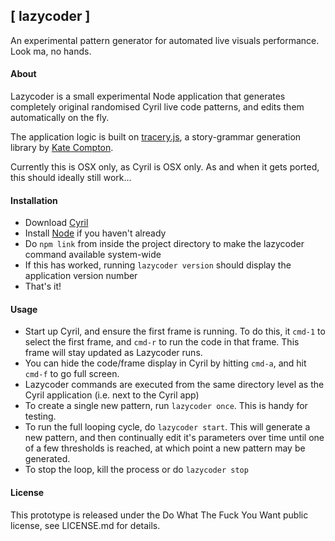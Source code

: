 ## [ lazycoder ]
An experimental pattern generator for automated live visuals performance. Look ma, no hands.

#### About
Lazycoder is a small experimental Node application that generates completely original randomised Cyril live code patterns, and edits them automatically on the fly.

The application logic is built on [tracery.js](https://github.com/galaxykate/tracery), a story-grammar generation library by [Kate Compton](https://twitter.com/GalaxyKate).

Currently this is OSX only, as Cyril is OSX only. As and when it gets ported, this should ideally still work...

#### Installation
- Download [Cyril](http://cyrilcode.com)
- Install [Node](https://nodejs.org/en/download/) if you haven't already
- Do `npm link` from inside the project directory to make the lazycoder command available system-wide
- If this has worked, running `lazycoder version` should display the application version number
- That's it!

#### Usage
- Start up Cyril, and ensure the first frame is running. To do this, it `cmd-1` to select the first frame, and `cmd-r` to run the code in that frame. This frame will stay updated as Lazycoder runs.
- You can hide the code/frame display in Cyril by hitting `cmd-a`, and hit `cmd-f` to go full screen.
- Lazycoder commands are executed from the same directory level as the Cyril application (i.e. next to the Cyril app)
- To create a single new pattern, run `lazycoder once`. This is handy for testing.
- To run the full looping cycle, do `lazycoder start`. This will generate a new pattern, and then continually edit it's parameters over time until one of a few thresholds is reached, at which point a new pattern may be generated.
- To stop the loop, kill the process or do `lazycoder stop`

#### License
This prototype is released under the Do What The Fuck You Want public license, see LICENSE.md for details.
